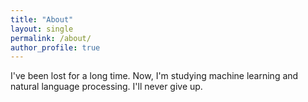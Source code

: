 ```yaml
---
title: "About"
layout: single
permalink: /about/
author_profile: true
---
```

I've been lost for a long time. Now, I'm studying machine learning and natural language processing. I'll never give up.
